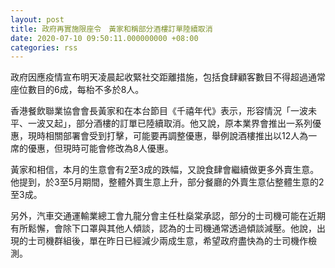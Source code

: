 ```yaml
---
layout: post
title: 政府再實施限座令　黃家和稱部分酒樓訂單陸續取消
date: 2020-07-10 09:50:11.000000000 +08:00
categories: rss
---
```


政府因應疫情宣布明天凌晨起收緊社交距離措施，包括食肆顧客數目不得超過通常座位數目的6成，每枱不多於8人。

香港餐飲聯業協會會長黃家和在本台節目《千禧年代》表示，形容情況「一波未平、一波又起」，部分酒樓的訂單已陸續取消。他又說，原本業界會推出一系列優惠，現時相關部署會受到打擊，可能要再調整優惠，舉例說酒樓推出以12人為一席的優惠，但現時可能會修改為8人優惠。

黃家和相信，本月的生意會有2至3成的跌幅，又說食肆會繼續做更多外賣生意。他提到，於3至5月期間，整體外賣生意上升，部分餐廳的外賣生意佔整體生意的2至3成。

另外，汽車交通運輸業總工會九龍分會主任杜燊棠承認，部分的士司機可能在近期有所鬆懈，會除下口罩與其他人傾談，認為的士司機通常透過傾談減壓。他說，出現的士司機群組後，單在昨日已經減少兩成生意，希望政府盡快為的士司機作檢測。
